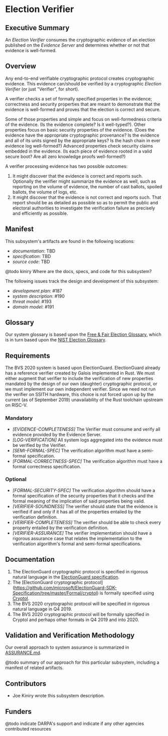 # Election Verifier

## Executive Summary

An *Election Verifier* consumes the cryptographic evidence of an
election published on the *Evidence Server* and determines whether or
not that evidence is well-formed.

## Overview

Any end-to-end verifiable cryptographic protocol creates cryptographic
evidence.  This evidence can/should be verified by a cryptographic
*Election Verifier* (or just "Verifier", for short).  

A verifier checks a set of formally specified properties in the
evidence; correctness and security properties that are meant to
demonstrate that the evidence is well-formed and proves that the
election is correct and secure.

Some of those properties and simple and focus on well-formedness
criteria of the evidence.  (Is the evidence complete?  Is it
well-typed?).  Other properties focus on basic security properties of
the evidence.  (Does the evidence have the appropriate cryptographic
provenance?  Is the evidence and all of its units signed by the
appropriate keys?  Is the hash chain in ever evidence log
well-formed?)  Advanced properties check security claims embedded in
the evidence.  (Is each piece of evidence rooted in a valid secure
boot?  Are all zero knowledge proofs well-formed?)

A verifier processing evidence has two possible outcomes:
 1. It might discover that the evidence is correct and reports such.
    Optionally the verifier might summarize the evidence as well, such
    as reporting on the volume of evidence, the number of cast
    ballots, spoiled ballots, the volume of logs, etc.
 2. It might discover that the evidence is not correct and reports
    such. That report should be as detailed as possible so as to
    permit the public and electoral authorities to investigate the
    verification failure as precisely and efficiently as possible.

## Manifest

This subsystem's artifacts are found in the following locations:
 - *documentation*: TBD
 - *specification*: TBD
 - *source code*: TBD

@todo kiniry Where are the docs, specs, and code for this subsystem?

The following issues track the design and development of this
subsystem:
 - *development plan*: #187
 - *system description*: #190
 - *threat model*: #193
 - *domain model*: #191

## Glossary

Our system glossary is based upon the 
[Free & Fair Election Glossary](https://github.com/FreeAndFair/ElectionGlossary), 
which is in turn based upon the 
[NIST Election Glossary](https://pages.nist.gov/ElectionGlossary/).

## Requirements

The BVS 2020 system is based upon ElectionGuard.  ElectionGuard
already has a reference verifier created by Galois implemented in
Rust. We must either augment that verifier to include the verification
of new properties mandated by the design of our own (daughter)
cryptographic protocol, or we must implement our own independent
verifier. Since we need not run the verifier on SSITH hardware, this
choice is not forced upon up by the current (as of September 2019)
unavailability of the Rust toolchain upstream on RISC-V.

### Mandatory

- *[EVIDENCE-COMPLETENESS]* The Verifier must consume and verify all
  evidence provided by the Evidence Server.
- *[LOG-VERIFICATION]* All system logs aggregated into the evidence
  must be verified by the Verifier.
- *[SEMI-FORMAL-SPEC]* The verification algorithm must have a
  semi-formal specification.
- *[FORMAL-CORRECTNESS-SPEC]* The verification algorithm must have a
  formal correctness specification.

### Optional

- *[FORMAL-SECURITY-SPEC]* The verification algorithm should have a
  formal specification of the security properties that it checks and
  the formal meaning of the implication of said properties being
  valid.
- *[VERIFIER-SOUNDNESS]* The verifier should state that the evidence is
  verified if and only if it has all of the properties entailed by
  the verification definition.
- *[VERIFIER-COMPLETENESS]* The verifier should be able to check every
  property entailed by the verification definition.
- *[VERIFIER-ASSURANCE]* The verifier implementation should have a
  rigorous assurance case that relates the implementation to the
  verification algorithm's formal and semi-formal specifications.

## Documentation

1. The ElectionGuard cryptographic protocol is specified in rigorous
   natural language in the 
   [ElectionGuard specification](https://github.com/microsoft/ElectionGuard-SDK-Specification).
2. The [ElectionGuard cryptographic protocol]
   (https://github.com/microsoft/ElectionGuard-SDK-Specification/tree/master/Formal/cryptol) 
   is formally specified using [Cryptol](https://cryptol.net/).
3. The BVS 2020 cryptographic protocol will be specified in rigorous
   natural language in Q4 2019.
3. The BVS 2020 cryptographic protocol will be formally specified 
   in Cryptol and perhaps other formats in Q4 2019 and into 2020.

## Validation and Verification Methodology

Our overall approach to system assurance is summarized in
[ASSURANCE.md](../ASSURANCE.md).

@todo summary of our approach for this particular subsystem, including
a manifest of related artifacts.

## Contributors

- Joe Kiniry wrote this subsystem description.

## Funders

@todo indicate DARPA's support and indicate if any other agencies
contributed resources
